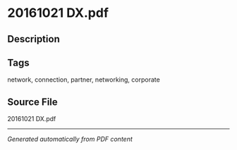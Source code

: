 # 20161021 DX.pdf

## Description

## Tags
network, connection, partner, networking, corporate

## Source File
20161021 DX.pdf

---
*Generated automatically from PDF content*
